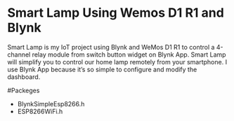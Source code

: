 # Smart Lamp Using Wemos D1 R1 and Blynk

Smart Lamp is my IoT project using Blynk and WeMos D1 R1 to control a 4-channel relay module from switch button widget on Blynk App. Smart Lamp will simplify you to control our home lamp remotely from your smartphone. I use Blynk App because it’s so simple to configure and modify the dashboard. 

#Packeges

- BlynkSimpleEsp8266.h
- ESP8266WiFi.h
